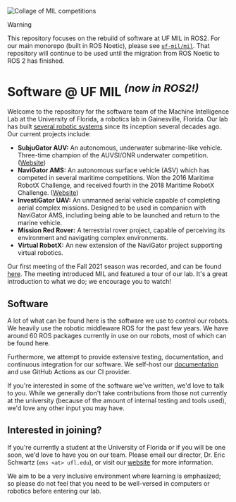 ![Collage of MIL competitions](https://github.com/uf-mil/mil/blob/noetic-migration/docs/images/collage.png?raw=true)

> [!WARNING]
> This repository focuses on the rebuild of software at UF MIL in ROS2. For our
> main monorepo (built in ROS Noetic), please see [`uf-mil/mil`](https://github.com/uf-mil/mil).
> That repository will continue to be used until the migration from ROS Noetic to
> ROS 2 has finished.

# Software @ UF MIL <sup><i>(now in ROS2!)</i></sup>

Welcome to the repository for the software team of the Machine Intelligence Lab at the University of Florida, a robotics lab in Gainesville, Florida. Our lab has built [several robotic systems](https://mil.ufl.edu/projects/) since its inception several decades ago. Our current projects include:

* **SubjuGator AUV:** An autonomous, underwater submarine-like vehicle. Three-time champion of the AUVSI/ONR underwater competition. ([Website](https://subjugator.org))
* **NaviGator AMS:** An autonomous surface vehicle (ASV) which has competed in several maritime competitions. Won the 2016 Maritime RobotX Challenge, and received fourth in the 2018 Maritime RobotX Challenge. ([Website](https://subjugator.org))
* **InvestiGator UAV:** An unmanned aerial vehicle capable of completing aerial complex missions. Designed to be used in companion with NaviGator AMS, including being able to be launched and return to the marine vehicle.
* **Mission Red Rover:** A terrestrial rover project, capable of perceiving its environment and navigating complex environments.
* **Virtual RobotX:** An new extension of the NaviGator project supporting virtual robotics.

Our first meeting of the Fall 2021 season was recorded, and can be found [here](https://mil.ufl.edu/videos/MIL_Kick_Off_Fall_2021.mp4).
The meeting introduced MIL and featured a tour of our lab. It's a great introduction
to what we do; we encourage you to watch!

## Software

A lot of what can be found here is the software we use to control our robots.
We heavily use the robotic middleware ROS for the past few years. We have around
60 ROS packages currently in use on our robots, most of which can be found here.

Furthermore, we attempt to provide extensive testing, documentation, and continuous
integration for our software. We self-host our [documentation](https://mil.ufl.edu/docs/)
and use GitHub Actions as our CI provider.

If you're interested in some of the software we've written, we'd love to talk to
you. While we generally don't take contributions from those not currently at the
university (because of the amount of internal testing and tools used), we'd love
any other input you may have.

## Interested in joining?

If you're currently a student at the University of Florida or if you will be one soon,
we'd love to have you on our team. Please email our director, Dr. Eric Schwartz
(`ems <at> ufl.edu`), or visit our [website](https://mil.ufl.edu) for more information.

We aim to be a very inclusive environment where learning is emphasized; so please
do not feel that you need to be well-versed in computers or robotics before entering
our lab.
